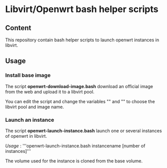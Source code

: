 # Libvirt/Openwrt bash helper scripts

## Content

This repository contain bash helper scripts to launch openwrt instances in libvirt.

## Usage

### Install base image

The script **openwrt-download-image.bash** download an official image from the web and upload it to a libvirt pool.

You can edit the script and change the variables "" and "" to choose the libvirt pool and image name.

### Launch an instance

The script **openwrt-launch-instance.bash** launch one or several instances of openwrt in libvirt.

*Usage* : '''openwrt-launch-instance.bash instancename [number of instances]'''

The volume used for the instance is cloned from the base volume.
